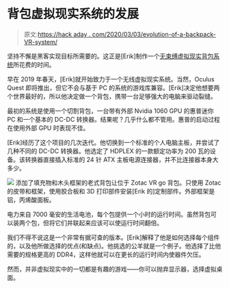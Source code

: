 # 背包虚拟现实系统的发展

> 原文:[https://hack aday . com/2020/03/03/evolution-of-a-backpack-VR-system/](https://hackaday.com/2020/03/03/evolution-of-a-backpack-vr-system/)

坚持不懈是黑客实现目标所需要的。这正是[Erik]制作一个[无束缚虚拟现实背包系统](https://hackaday.io/project/167957-upgrade-ready-virtual-reality-backpack)所花费的时间。

早在 2019 年春天，[Erik]就开始致力于一个无线虚拟现实系统。当然，Oculus Quest 即将推出，但它不会与基于 PC 的系统的游戏库兼容。[Erik]决定他想要两个世界最好的，所以他决定做一个背包，携带一台足够强大的电脑来驱动裂缝。

最初的系统是使用一个切割背包，一台带有外部 Nvidia 1060 GPU 的惠普迷你 PC 和一个基本的 DC-DC 转换器。结果呢？几乎什么都不管用。惠普的启动过程在使用外部 GPU 时表现不佳。

[Erik]经历了这个项目的几次迭代。他切换到一个标准的个人电脑主板，并尝试了几种不同的 DC-DC 转换器。他选定了 HDPLEX 的一款额定功率为 200 瓦的设备。该转换器直接插入标准的 24 针 ATX 主板电源连接器，并不比连接器本身大多少。

[![](../Images/24e805c6ddc5c815a999f402d1777676.png)](https://hackaday.com/wp-content/uploads/2020/03/backpack-2.png) 添加了填充物和木头框架的老式背包让位于 Zotac VR go 背包。只使用 Zotac 的皮带和框架，使用胶合板和 3D 打印部件安装[Erik 的]定制部件。外部框架是铝，丙烯酸面板。

电力来自 7000 毫安的生活电池，每个包提供一个小时的运行时间。虽然背包可以装两个包，但将它们并联起来应该可以使运行时间翻倍。

我们不得不说这是一个非常有据可查的版本。[Erik]解释了他是如何选择每个组件的，以及他所做选择的优点(和缺点)。他挑选的公羊就是一个例子。他选择了比他需要的规格更高的 DDR4，这样他就可以在更长的运行时间内使器件欠压。

然而，并非虚拟现实中的一切都是有趣的游戏——你可以抛弃显示器，选择虚拟桌面。